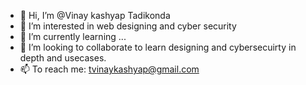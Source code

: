 - 👋 Hi, I’m @Vinay kashyap Tadikonda
- 👀 I’m interested in web designing and cyber security
- 🌱 I’m currently learning ...
- 💞️ I’m looking to collaborate to learn designing and cybersecuirty in depth and usecases.
- 📫 To reach me: tvinaykashyap@gmail.com

<!---
Vinays25/Vinays25 is a ✨ special ✨ repository because its `README.md` (this file) appears on your GitHub profile.
You can click the Preview link to take a look at your changes.
--->
